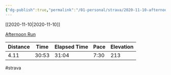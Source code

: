 ```yaml
---
{"dg-publish":true,"permalink":"/01-personal/strava/2020-11-10-afternoon-run/"}
---
```



[[2020-11-10\|2020-11-10]]

[Afternoon Run](https://www.strava.com/activities/4319615361)

| Distance | Time  | Elapsed Time | Pace | Elevation |
| -------- | ----- | ------------ | ---- | --------- |
| 4.11     | 30:53 | 31:04        | 7:30 | 213       |




#strava
